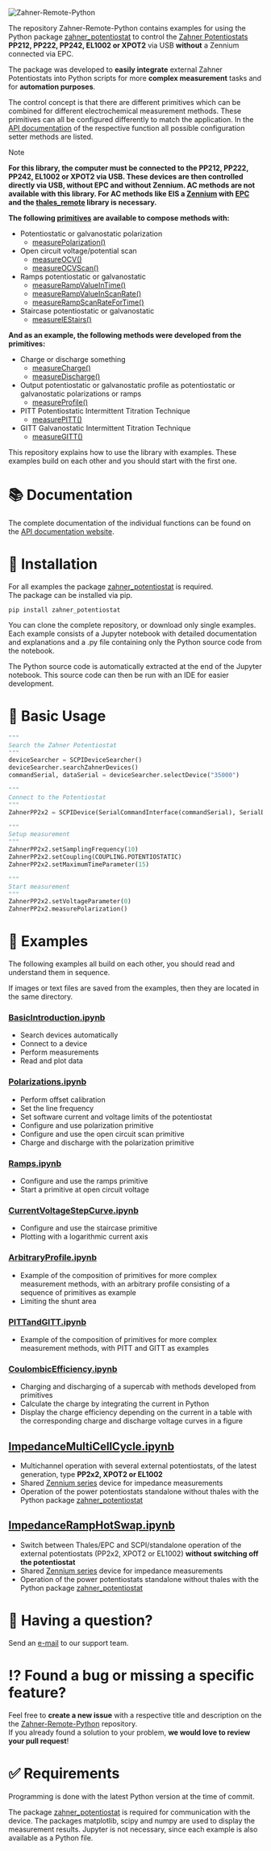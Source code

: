 ![Zahner-Remote-Python](https://doc.zahner.de/github_resources/Zahner-Remote-Python.png)

The repository Zahner-Remote-Python contains examples for using the Python package [zahner_potentiostat](https://github.com/Zahner-elektrik/zahner_potentiostat) to control the [Zahner Potentiostats](https://zahner.de/products#external-potentiostats) **PP212, PP222, PP242, EL1002 or XPOT2** via USB **without** a Zennium connected via EPC.

The package was developed to **easily integrate** external Zahner Potentiostats into Python scripts for more **complex measurement** tasks and for **automation purposes**.

The control concept is that there are different primitives which can be combined for different electrochemical measurement methods. These primitives can all be configured differently to match the application. In the [API documentation](https://doc.zahner.de/zahner_potentiostat/index.html) of the respective function all possible configuration setter methods are listed.

> [!NOTE]  
> **For this library, the computer must be connected to the PP212, PP222, PP242, EL1002 or XPOT2 via USB. These devices are then controlled directly via USB, without EPC and without Zennium. AC methods are not available with this library. For AC methods like EIS a [Zennium](https://zahner.de/products#potentiostats) with [EPC](https://zahner.de/products-details/addon-cards/epc42) and the [thales_remote](https://github.com/Zahner-elektrik/Thales-Remote-Python) library is necessary.**

**The following [primitives](https://en.wikipedia.org/wiki/Language_primitive) are available to compose methods with:**  

* Potentiostatic or galvanostatic polarization  
  * [measurePolarization()](https://doc.zahner.de/zahner_potentiostat/scpi_control/control.html#zahner_potentiostat.scpi_control.control.SCPIDevice.measurePolarization)  
* Open circuit voltage/potential scan  
  * [measureOCV()](https://doc.zahner.de/zahner_potentiostat/scpi_control/control.html#zahner_potentiostat.scpi_control.control.SCPIDevice.measureOCV)  
  * [measureOCVScan()](https://doc.zahner.de/zahner_potentiostat/scpi_control/control.html#zahner_potentiostat.scpi_control.control.SCPIDevice.measureOCVScan)  
* Ramps potentiostatic or galvanostatic  
  * [measureRampValueInTime()](https://doc.zahner.de/zahner_potentiostat/scpi_control/control.html#zahner_potentiostat.scpi_control.control.SCPIDevice.measureRampValueInTime)  
  * [measureRampValueInScanRate()](https://doc.zahner.de/zahner_potentiostat/scpi_control/control.html#zahner_potentiostat.scpi_control.control.SCPIDevice.measureRampValueInScanRate)  
  * [measureRampScanRateForTime()](https://doc.zahner.de/zahner_potentiostat/scpi_control/control.html#zahner_potentiostat.scpi_control.control.SCPIDevice.measureRampScanRateForTime)  
* Staircase potentiostatic or galvanostatic  
  * [measureIEStairs()](https://doc.zahner.de/zahner_potentiostat/scpi_control/control.html#zahner_potentiostat.scpi_control.control.SCPIDevice.measureIEStairs)  
  
**And as an example, the following methods were developed from the primitives:**  

* Charge or discharge something  
  * [measureCharge()](https://doc.zahner.de/zahner_potentiostat/scpi_control/control.html#zahner_potentiostat.scpi_control.control.SCPIDevice.measureCharge)  
  * [measureDischarge()](https://doc.zahner.de/zahner_potentiostat/scpi_control/control.html#zahner_potentiostat.scpi_control.control.SCPIDevice.measureDischarge)  
* Output potentiostatic or galvanostatic profile as potentiostatic or galvanostatic polarizations or ramps  
  * [measureProfile()](https://doc.zahner.de/zahner_potentiostat/scpi_control/control.html#zahner_potentiostat.scpi_control.control.SCPIDevice.measureProfile)  
* PITT Potentiostatic Intermittent Titration Technique  
  * [measurePITT()](https://doc.zahner.de/zahner_potentiostat/scpi_control/control.html#zahner_potentiostat.scpi_control.control.SCPIDevice.measurePITT)  
* GITT Galvanostatic Intermittent Titration Technique  
  * [measureGITT()](https://doc.zahner.de/zahner_potentiostat/scpi_control/control.html#zahner_potentiostat.scpi_control.control.SCPIDevice.measureGITT)  

This repository explains how to use the library with examples.
These examples build on each other and you should start with the first one.

# 📚 Documentation

The complete documentation of the individual functions can be found on the [API documentation website](https://doc.zahner.de/zahner_potentiostat/).  

# 🔧 Installation

For all examples the package [zahner_potentiostat](https://github.com/Zahner-elektrik/zahner_potentiostat) is required.  
The package can be installed via pip.

```
pip install zahner_potentiostat
```

You can clone the complete repository, or download only single examples.  
Each example consists of a Jupyter notebook with detailed documentation and explanations and a .py file containing only the Python source code from the notebook.

The Python source code is automatically extracted at the end of the Jupyter notebook. This source code can then be run with an IDE for easier development.

# 🔨 Basic Usage

```python
"""
Search the Zahner Potentiostat
"""
deviceSearcher = SCPIDeviceSearcher()
deviceSearcher.searchZahnerDevices()
commandSerial, dataSerial = deviceSearcher.selectDevice("35000")

"""
Connect to the Potentiostat
"""
ZahnerPP2x2 = SCPIDevice(SerialCommandInterface(commandSerial), SerialDataInterface(dataSerial))

"""
Setup measurement
"""
ZahnerPP2x2.setSamplingFrequency(10)
ZahnerPP2x2.setCoupling(COUPLING.POTENTIOSTATIC)
ZahnerPP2x2.setMaximumTimeParameter(15)

"""
Start measurement
"""
ZahnerPP2x2.setVoltageParameter(0)
ZahnerPP2x2.measurePolarization()
```

# 📖 Examples

The following examples all build on each other, you should read and understand them in sequence.

If images or text files are saved from the examples, then they are located in the same directory.

### [BasicIntroduction.ipynb](https://github.com/Zahner-elektrik/Zahner-Remote-Python/blob/main/Examples/BasicIntroduction/BasicIntroduction.ipynb)

* Search devices automatically
* Connect to a device
* Perform measurements
* Read and plot data

### [Polarizations.ipynb](https://github.com/Zahner-elektrik/Zahner-Remote-Python/blob/main/Examples/Polarizations/Polarizations.ipynb)

* Perform offset calibration
* Set the line frequency
* Set software current and voltage limits of the potentiostat
* Configure and use polarization primitive
* Configure and use the open circuit scan primitive
* Charge and discharge with the polarization primitive

### [Ramps.ipynb](https://github.com/Zahner-elektrik/Zahner-Remote-Python/blob/main/Examples/Ramps/Ramps.ipynb)

* Configure and use the ramps primitive
* Start a primitive at open circuit voltage

### [CurrentVoltageStepCurve.ipynb](https://github.com/Zahner-elektrik/Zahner-Remote-Python/blob/main/Examples/CurrentVoltageStepCurve/CurrentVoltageStepCurve.ipynb)

* Configure and use the staircase primitive
* Plotting with a logarithmic current axis

### [ArbitraryProfile.ipynb](https://github.com/Zahner-elektrik/Zahner-Remote-Python/blob/main/Examples/ArbitraryProfile/ArbitraryProfile.ipynb)

* Example of the composition of primitives for more complex measurement methods, with an arbitrary profile consisting of a sequence of primitives as example
* Limiting the shunt area

### [PITTandGITT.ipynb](https://github.com/Zahner-elektrik/Zahner-Remote-Python/blob/main/Examples/PITTandGITT/PITTandGITT.ipynb)

* Example of the composition of primitives for more complex measurement methods, with PITT and GITT as examples

### [CoulombicEfficiency.ipynb](https://github.com/Zahner-elektrik/Zahner-Remote-Python/blob/main/Examples/CoulombicEfficiency/CoulombicEfficiency.ipynb)

* Charging and discharging of a supercab with methods developed from primitives
* Calculate the charge by integrating the current in Python
* Display the charge efficiency depending on the current in a table with the corresponding charge and discharge voltage curves in a figure

## [ImpedanceMultiCellCycle.ipynb](https://github.com/Zahner-elektrik/Thales-Remote-Python/tree/main/Examples/ImpedanceMultiCellCycle/ImpedanceMultiCellCycle.ipynb)

* Multichannel operation with several external potentiostats, of the latest generation, type **PP2x2, XPOT2 or EL1002**
* Shared [Zennium series](https://zahner.de/products#potentiostats) device for impedance measurements
* Operation of the power potentiostats standalone without thales with the Python package [zahner_potentiostat](https://github.com/Zahner-elektrik/zahner_potentiostat)

## [ImpedanceRampHotSwap.ipynb](https://github.com/Zahner-elektrik/Thales-Remote-Python/tree/main/Examples/ImpedanceRampHotSwap/ImpedanceRampHotSwap.ipynb)

* Switch between Thales/EPC and SCPI/standalone operation of the external potentiostats (PP2x2, XPOT2 or EL1002) **without switching off the potentiostat**
* Shared [Zennium series](https://zahner.de/products#potentiostats) device for impedance measurements
* Operation of the power potentiostats standalone without thales with the Python package [zahner_potentiostat](https://github.com/Zahner-elektrik/zahner_potentiostat)

# 📧 Having a question?

Send an <a href="mailto:support@zahner.de?subject=Zahner-Remote-Python Question&body=Your Message">e-mail</a> to our support team.

# ⁉️ Found a bug or missing a specific feature?

Feel free to **create a new issue** with a respective title and description on the the [Zahner-Remote-Python](https://github.com/Zahner-elektrik/Zahner-Remote-Python/issues) repository.  
If you already found a solution to your problem, **we would love to review your pull request**!

# ✅ Requirements

Programming is done with the latest Python version at the time of commit.

The package [zahner_potentiostat](https://github.com/Zahner-elektrik/zahner_potentiostat) is required for communication with the device. The packages matplotlib, scipy and numpy are used to display the measurement results. Jupyter is not necessary, since each example is also available as a Python file.
